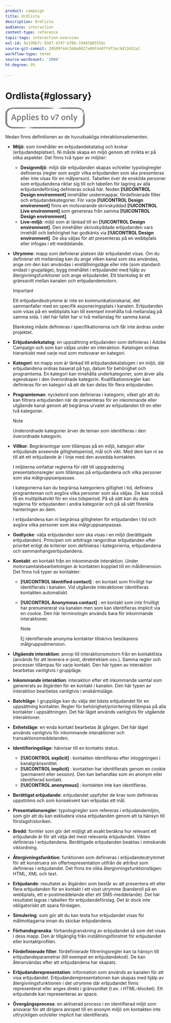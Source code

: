 ```yaml
---
product: campaign
title: Ordlista
description: Ordlista
audience: interaction
content-type: reference
topic-tags: interaction-overview
exl-id: 9e199b7c-9307-4797-bf86-7940388555bc
source-git-commit: 20509f44c5b8e0827a09f44dffdf2ec9d11652a1
workflow-type: tm+mt
source-wordcount: '1094'
ht-degree: 0%

---
```


# Ordlista{#glossary}

![](../../assets/v7-only.svg)

Nedan finns definitionen av de huvudsakliga interaktionselementen.

* **Miljö**: som innehåller en erbjudandekatalog och krokar (erbjudandeplatser). Ni måste skapa en miljö genom att inrikta er på olika aspekter. Det finns två typer av miljöer:

   * **Designmiljö**: miljö där erbjudanden skapas och/eller typologiregler definieras (regler som avgör vilka erbjudanden som ska presenteras eller inte visas för en målperson). Tabellen över de enskilda personer som erbjudandena riktar sig till och tabellen för lagring av alla erbjudandeförslag definieras också här. Noden **[!UICONTROL Design environment]** innehåller undermappar, fördefinierade filter och erbjudandekategorier. För varje **[!UICONTROL Design environment]** finns en motsvarande skrivskyddad **[!UICONTROL Live environment]** som genereras från samma **[!UICONTROL Design environment]**.
   * **Live-miljö**: miljö som är länkad till en  **[!UICONTROL Design environment]**. Den innehåller skrivskyddade erbjudanden vars innehåll och behörighet har godkänts via **[!UICONTROL Design environment]**. De ska väljas för att presenteras på en webbplats eller infogas i ett meddelande.

* **Utrymme**: mapp som definierar platsen där erbjudandet visas. Om du definierar ett mellanslag kan du ange vilken kanal som ska användas, ange om den kan användas i enställningsläge eller inte (som standard: endast i gruppläge), bygg innehållet i erbjudandet med hjälp av återgivningsfunktioner och ange erbjudandet. Ett blanksteg är ett gränssnitt mellan kanalen och erbjudandemotorn.

   >[!IMPORTANT]
   >
   >Ett erbjudandeutrymme är inte en kommunikationskanal, det sammanfaller med en specifik exponeringsplats i kanalen. Erbjudanden som visas på en webbplats kan till exempel innehålla två mellanslag på samma sida. I det här fallet har vi två mellanslag för samma kanal.
   >
   >Blanksteg måste definieras i specifikationerna och får inte ändras under projektet.

* **Erbjudandekatalog**: en uppsättning erbjudanden som definieras i Adobe Campaign och som kan väljas under en interaktion. Katalogen ordnas hierarkiskt med varje nod som motsvarar en kategori.
* **Kategori**: en mapp som är länkad till erbjudandekatalogen i en miljö, där erbjudandena ordnas baserat på typ, datum för behörighet och programtema. En kategori kan innehålla underkategorier, som ärver alla egenskaper i den överordnade kategorin. Kvalifikationsregler kan definieras för en kategori så att de kan delas för flera erbjudanden.
* **Programteman**: nyckelord som definieras i kategorin, vilket gör att du kan filtrera erbjudanden när de presenteras för en inkommande eller utgående kanal genom att begränsa urvalet av erbjudanden till en eller två kategorier.

   >[!NOTE]
   >
   >Underordnade kategorier ärver de teman som identifieras i den överordnade kategorin.

* **Villkor**: Begränsningar som tillämpas på en miljö, kategori eller erbjudande avseende giltighetsperiod, mål och vikt. Med dem kan ni se till att ett erbjudande är i linje med den avsedda kontakten.

   I miljöerna omfattar reglerna för rätt till uppgradering presentationsregler som tillämpas på erbjudandena och vilka personer som ska målgruppsanpassas.

   I kategorierna kan du begränsa kategoriens giltighet i tid, definiera programteman och avgöra vilka personer som ska väljas. De kan också få en multiplikatvikt för en viss tidsperiod. På så sätt kan du dela reglerna för erbjudanden i andra kategorier och på så sätt förenkla hanteringen av dem.

   I erbjudandena kan ni begränsa giltigheten för erbjudanden i tid och avgöra vilka personer som ska målgruppsanpassas.

* **Godtycke**: välja erbjudanden som ska visas i en miljö (berättigade erbjudanden). Principen om arbitrage rangordnar erbjudanden efter prioritet enligt de kriterier som definieras i kategorierna, erbjudandena och sammanhangserbjudandena.
* **Kontakt**: en kontakt från en inkommande interaktion. Under motorsamtalsbearbetningen är kontakten kopplad till en måldimension. Det finns två typer av kontakter:

   * **[!UICONTROL Identified contact]** : en kontakt som frivilligt har identifierats i kanalen. Vid utgående interaktioner identifieras kontakten automatiskt.
   * **[!UICONTROL Anonymous contact]** : en kontakt som inte frivilligt har prenumererat via kanalen men som kan identifieras implicit via en cookie. Den här terminologin används bara för inkommande interaktioner.

      >[!NOTE]
      >
      >Ej identifierade anonyma kontakter tillskrivs besökarens målgruppsdimension.

* **Utgående interaktion**: anrop till interaktionsmotorn från en kontaktlista (används för att leverera e-post, direktreklam osv.). Samma regler och processer tillämpas för varje kontakt. Den här typen av interaktion bearbetas vanligtvis i gruppläge.
* **Inkommande interaktion**: interaktion efter ett inkommande samtal som genererats av åtgärden för en kontakt i kanalen. Den här typen av interaktion bearbetas vanligtvis i enskärmsläge.
* **Batchläge**: I gruppläge kan du välja det bästa erbjudandet för en uppsättning kontakter. Regler för behörighet/prioritering tillämpas på alla kontakter i uppsättningen. Det här läget används vanligtvis för utgående interaktioner.
* **Enhetsläge**: en enda kontakt bearbetas åt gången. Det här läget används vanligtvis för inkommande interaktioner och transaktionsmeddelanden.
* **Identifieringsläge**: hänvisar till en kontakts status.

   * **[!UICONTROL explicit]** : kontakten identifieras efter inloggningen i kanalgränssnittet.
   * **[!UICONTROL implicit]** : kontakten har identifierats genom en cookie (permanent eller session). Den kan behandlas som en anonym eller identifierad kontakt.
   * **[!UICONTROL anonymous]** : kontakten inte kan identifieras.

* **Berättigat erbjudande**: erbjudandet uppfyller de krav som definieras uppströms och som konsekvent kan erbjudas ett mål.
* **Presentationsregler**: typologiregler som refereras i erbjudandemiljön, som gör att du kan exkludera vissa erbjudanden genom att ta hänsyn till förslagshistoriken.
* **Bredd**: formler som gör det möjligt att exakt beräkna hur relevant ett erbjudande är för att välja det mest relevanta erbjudandet. Vikten definieras i erbjudandena. Berättigade erbjudanden beaktas i minskande viktordning.
* **Återgivningsfunktion**: funktionen som definieras i erbjudandeutrymmet för att konstruera sin offertrepresentation utifrån de attribut som definieras i erbjudandet. Det finns tre olika återgivningsfunktionslägen: HTML, XML och text.
* **Erbjudande**: resultatet av åtgärden som består av att presentera ett eller flera erbjudanden för en kontakt i ett visst utrymme (banderoll på en webbplats, ett e-postmeddelande eller ett SMS-meddelande). Det här resultatet lagras i tabellen för erbjudandeförslag. Det är dock inte obligatoriskt att spara förslagen.
* **Simulering**: som gör att du kan testa hur erbjudandet visas för målmottagarna innan du skickar erbjudandena.
* **Förhandsgranska**: förhandsgranskning av erbjudandet så som det visas i dess mapp. Den är tillgänglig från inställningsfönstret för erbjudandet eller kontaktprofilen.
* **Fördefinierade filter**: fördefinierade filtreringsregler kan ta hänsyn till erbjudandeparametrar (till exempel en erbjudandekod). De kan återanvändas efter att erbjudandena har skapats.
* **Erbjudanderepresentation**: information som används av kanalen för att visa erbjudandet. Erbjudanderepresentationen kan skapas med hjälp av återgivningsfunktionen i det utrymme där erbjudandet finns representerat eller anges direkt i gränssnittet (t.ex. i HTML-blocket). Ett erbjudande kan representeras av space.
* **Övergångsprocess**: en aktiverad process i en identifierad miljö som ansvarar för att dirigera anropet till en anonym miljö om kontakten inte uttryckligen och/eller implicit har identifierats.
